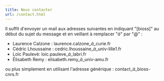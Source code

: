 ```yaml
---
title: Nous contacter
url: /contact.html
---
```


Il suffit d'envoyer un mail aux adresses suivantes en indiquant "[bioss]" au début du sujet du message et en veillant à remplacer "_$à$_" par "@" :

* Laurence Calzone : laurence.calzone_$à$_curie.fr
* Cédric Lhoussaine : cedric.lhoussaine_$à$_univ-lille1.fr
* Loïc Paulevé: loic.pauleve_$à$_labri.fr
* Élisabeth Remy : elisabeth.remy_$à$_univ-amu.fr 

ou plus simplement en utilisant l'adresse générique : contact_$à$_bioss-cnrs.fr
